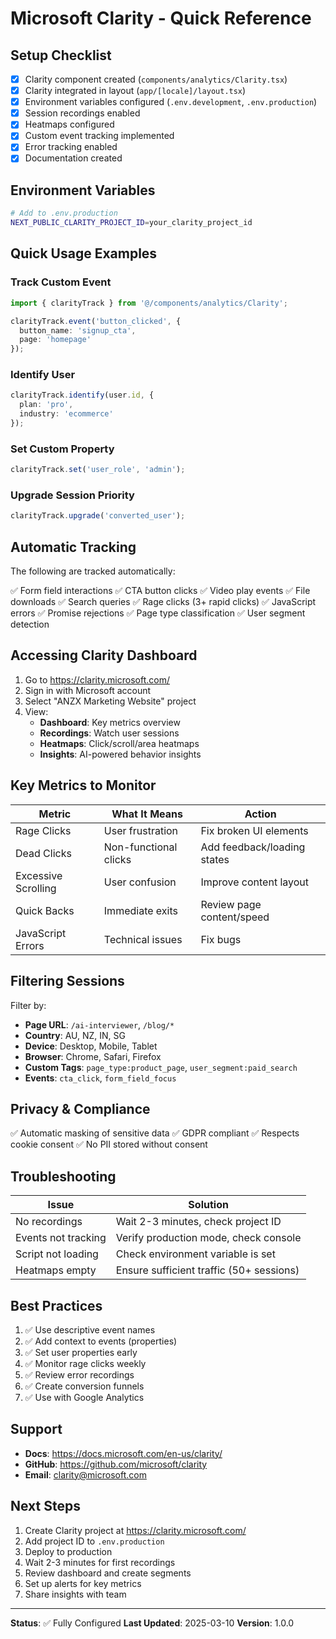 # Microsoft Clarity - Quick Reference

## Setup Checklist

- [x] Clarity component created (`components/analytics/Clarity.tsx`)
- [x] Clarity integrated in layout (`app/[locale]/layout.tsx`)
- [x] Environment variables configured (`.env.development`, `.env.production`)
- [x] Session recordings enabled
- [x] Heatmaps configured
- [x] Custom event tracking implemented
- [x] Error tracking enabled
- [x] Documentation created

## Environment Variables

```bash
# Add to .env.production
NEXT_PUBLIC_CLARITY_PROJECT_ID=your_clarity_project_id
```

## Quick Usage Examples

### Track Custom Event
```typescript
import { clarityTrack } from '@/components/analytics/Clarity';

clarityTrack.event('button_clicked', {
  button_name: 'signup_cta',
  page: 'homepage'
});
```

### Identify User
```typescript
clarityTrack.identify(user.id, {
  plan: 'pro',
  industry: 'ecommerce'
});
```

### Set Custom Property
```typescript
clarityTrack.set('user_role', 'admin');
```

### Upgrade Session Priority
```typescript
clarityTrack.upgrade('converted_user');
```

## Automatic Tracking

The following are tracked automatically:

✅ Form field interactions
✅ CTA button clicks
✅ Video play events
✅ File downloads
✅ Search queries
✅ Rage clicks (3+ rapid clicks)
✅ JavaScript errors
✅ Promise rejections
✅ Page type classification
✅ User segment detection

## Accessing Clarity Dashboard

1. Go to https://clarity.microsoft.com/
2. Sign in with Microsoft account
3. Select "ANZX Marketing Website" project
4. View:
   - **Dashboard**: Key metrics overview
   - **Recordings**: Watch user sessions
   - **Heatmaps**: Click/scroll/area heatmaps
   - **Insights**: AI-powered behavior insights

## Key Metrics to Monitor

| Metric | What It Means | Action |
|--------|---------------|--------|
| Rage Clicks | User frustration | Fix broken UI elements |
| Dead Clicks | Non-functional clicks | Add feedback/loading states |
| Excessive Scrolling | User confusion | Improve content layout |
| Quick Backs | Immediate exits | Review page content/speed |
| JavaScript Errors | Technical issues | Fix bugs |

## Filtering Sessions

Filter by:
- **Page URL**: `/ai-interviewer`, `/blog/*`
- **Country**: AU, NZ, IN, SG
- **Device**: Desktop, Mobile, Tablet
- **Browser**: Chrome, Safari, Firefox
- **Custom Tags**: `page_type:product_page`, `user_segment:paid_search`
- **Events**: `cta_click`, `form_field_focus`

## Privacy & Compliance

✅ Automatic masking of sensitive data
✅ GDPR compliant
✅ Respects cookie consent
✅ No PII stored without consent

## Troubleshooting

| Issue | Solution |
|-------|----------|
| No recordings | Wait 2-3 minutes, check project ID |
| Events not tracking | Verify production mode, check console |
| Script not loading | Check environment variable is set |
| Heatmaps empty | Ensure sufficient traffic (50+ sessions) |

## Best Practices

1. ✅ Use descriptive event names
2. ✅ Add context to events (properties)
3. ✅ Set user properties early
4. ✅ Monitor rage clicks weekly
5. ✅ Review error recordings
6. ✅ Create conversion funnels
7. ✅ Use with Google Analytics

## Support

- **Docs**: https://docs.microsoft.com/en-us/clarity/
- **GitHub**: https://github.com/microsoft/clarity
- **Email**: clarity@microsoft.com

## Next Steps

1. Create Clarity project at https://clarity.microsoft.com/
2. Add project ID to `.env.production`
3. Deploy to production
4. Wait 2-3 minutes for first recordings
5. Review dashboard and create segments
6. Set up alerts for key metrics
7. Share insights with team

---

**Status**: ✅ Fully Configured
**Last Updated**: 2025-03-10
**Version**: 1.0.0
